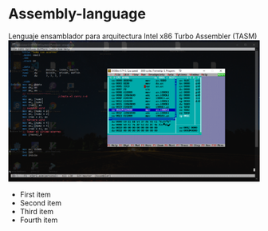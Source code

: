 # Assembly-language
Lenguaje ensamblador para arquitectura Intel x86
Turbo Assembler (TASM)
![screen](img/intro.png)

- First item
- Second item
- Third item
- Fourth item 

